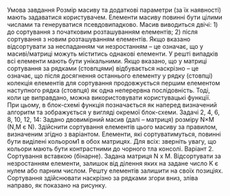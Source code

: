 Умова завдання 
Розмір масиву та додаткові параметри (за їх наявності) мають задаватися користувачем. Елементи масиву повинні бути цілими числами та генеруватися псевдовипадково. 
Масив виводиться двічі: 1) до сортування з початковим розташуванням елементів; 2) після сортування з новим розташуванням елементів. 
Якщо вказано відсортувати за неспаданням чи незростанням – це означає, що у масиві/матриці можуть міститись однакові елементи. У решті випадків всі елементи мають бути унікальними. 
Якщо вказано, що у матриці сортування за рядками (стовпцями) відбувається наскрізно – це означає, що після досягнення останнього елементу у рядку (стовпці) колекція елементів для сортування продовжується першим елементом наступного рядка (стовпця) як одна неперервна послідовність. 
Тоді, коли це виправдано, можна використовувати користувацькі функції. При цьому, в блок-схемі функція позначається як наперед визначений алгоритм та зображується у вигляді окремої блок-схеми. 
Задачі 2, 4, 6, 8, 10, 12, 14: Задано двовимірний масив (далі – матриця) розміру N×M (N,M є N). Здійснити сортування елементів цього масиву за правилом, визначеним згідно з варіантом. Елементи, які сортуватимуться, повинні бути виділені кольором1 в обох матрицях. Для всіх: зверніть увагу, що кольори мають бути контрастними до чорного тла консолі. 
Варіант 2. Сортування вставкою (бінарне). Задана матриця N x M. Відсортувати за незростанням елементи, залишок від ділення яких на задане число K є нулем або парним числом. Решту елементів залишити на своїх позиціях. Сортування здійснювати наскрізно за рядками згори вниз, зліва направо, як показано на рисунку.